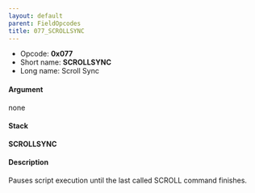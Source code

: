 ```yaml
---
layout: default
parent: FieldOpcodes
title: 077_SCROLLSYNC
---
```


-   Opcode: **0x077**
-   Short name: **SCROLLSYNC**
-   Long name: Scroll Sync

#### Argument

none

#### Stack

  
**SCROLLSYNC**

#### Description

Pauses script execution until the last called SCROLL command finishes.
